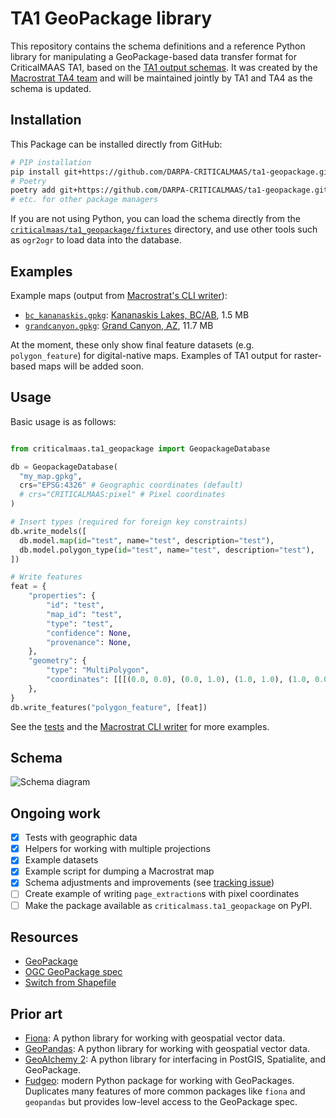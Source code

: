# TA1 GeoPackage library

This repository contains the schema definitions and
a reference Python library for manipulating a GeoPackage-based data transfer format for CriticalMAAS TA1, based on
the [TA1 output
schemas](https://github.com/DARPA-CRITICALMAAS/schemas/tree/main/ta10).  It was
created by the [Macrostrat TA4
team](https://github.com/UW-Macrostrat/criticalmaas) and will be maintained
jointly by TA1 and TA4 as the schema is updated.

## Installation

This Package can be installed directly from GitHub:

```bash
# PIP installation
pip install git+https://github.com/DARPA-CRITICALMAAS/ta1-geopackage.git
# Poetry
poetry add git+https://github.com/DARPA-CRITICALMAAS/ta1-geopackage.git
# etc. for other package managers
```
If you are not using Python, you can load the schema directly from
the [`criticalmaas/ta1_geopackage/fixtures`](criticalmaas/ta1_geopackage/fixtures) directory,
and use other tools such as `ogr2ogr` to load data into the database.

## Examples

Example maps (output from [Macrostrat's CLI writer][macrostrat_writer]):

- [`bc_kananaskis.gpkg`](https://storage.macrostrat.org/web-assets/criticalmaas/example-files/ta1-geopackage/bc_kananaskis.gpkg): [Kananaskis Lakes, BC/AB](https://v2.macrostrat.org/maps/234), 1.5 MB
- [`grandcanyon.gpkg`](https://storage.macrostrat.org/web-assets/criticalmaas/example-files/ta1-geopackage/grandcanyon.gpkg): [Grand Canyon, AZ](https://v2.macrostrat.org/maps/34), 11.7 MB

At the moment, these only show final feature datasets (e.g. `polygon_feature`) for digital-native maps. Examples of
TA1 output for raster-based maps will be added soon.

## Usage

Basic usage is as follows:

```python

from criticalmaas.ta1_geopackage import GeopackageDatabase

db = GeopackageDatabase(
  "my_map.gpkg",
  crs="EPSG:4326" # Geographic coordinates (default)
  # crs="CRITICALMAAS:pixel" # Pixel coordinates
)

# Insert types (required for foreign key constraints)
db.write_models([
  db.model.map(id="test", name="test", description="test"),
  db.model.polygon_type(id="test", name="test", description="test"),
])

# Write features
feat = {
    "properties": {
        "id": "test",
        "map_id": "test",
        "type": "test",
        "confidence": None,
        "provenance": None,
    },
    "geometry": {
        "type": "MultiPolygon",
        "coordinates": [[[(0.0, 0.0), (0.0, 1.0), (1.0, 1.0), (1.0, 0.0), (0.0, 0.0)]]],
    },
}
db.write_features("polygon_feature", [feat])
```

See the [tests][tests] and the [Macrostrat CLI writer][macrostrat_writer] for more examples.

## Schema

![Schema diagram](diagram/schema-diagram.png)

## Ongoing work

- [x] Tests with geographic data
- [x] Helpers for working with multiple projections
- [x] Example datasets
- [x] Example script for dumping a Macrostrat map
- [x] Schema adjustments and improvements (see [tracking issue][change-tracking-issue])
- [ ] Create example of writing `page_extraction`s with pixel coordinates
- [ ] Make the package available as `criticalmass.ta1_geopackage` on PyPI.

## Resources

- [GeoPackage](https://www.geopackage.org/)
- [OGC GeoPackage spec](https://www.geopackage.org/spec120/)
- [Switch from Shapefile](http://switchfromshapefile.org/)

## Prior art

- [Fiona](https://fiona.readthedocs.io/en/stable/): A python library for working with geospatial vector data.
- [GeoPandas](https://geopandas.org/): A python library for working with geospatial vector data.
- [GeoAlchemy 2](https://geoalchemy-2.readthedocs.io/en/latest/): A python library for interfacing in PostGIS, Spatialite, and GeoPackage.
- [Fudgeo](https://github.com/realiii/fudgeo): modern Python package for working with GeoPackages. Duplicates many features of more common
  packages like `fiona` and `geopandas` but provides low-level access to the GeoPackage spec.

[macrostrat_writer]: https://github.com/UW-Macrostrat/macrostrat/blob/main/macrostrat-cli/macrostrat_cli/io/criticalmaas/__init__.py
[tests]: criticalmaas/ta1_geopackage/test_create_geopackage.py
[change-tracking-issue]: https://github.com/DARPA-CRITICALMAAS/ta1-geopackage/issues/3